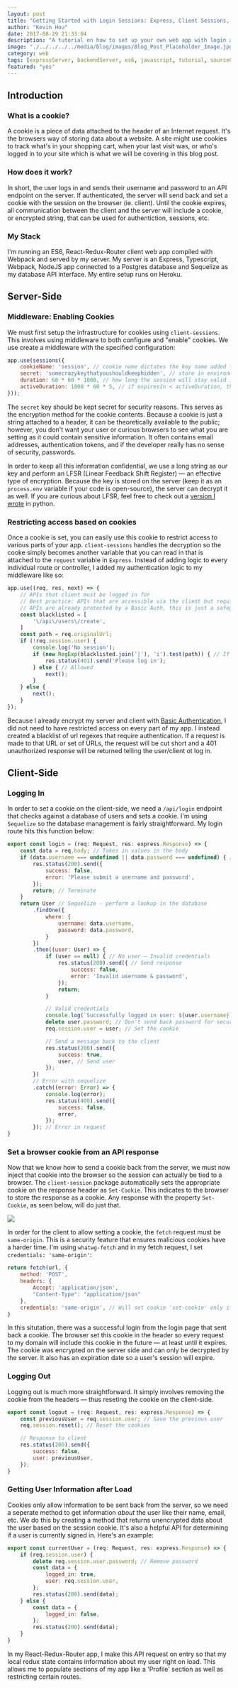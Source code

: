 ```yaml
---
layout: post
title: "Getting Started with Login Sessions: Express, Client Sessions, and React"
author: "Kevin Hou"
date: 2017-08-29 21:33:04
description: "A tutorial on how to set up your own web app with login authentication, cookies, and sessions using Node and Express."
image: "./../../../../media/blog/images/Blog_Post_Placeholder_Image.jpg"
category: web
tags: [expressServer, backendServer, es6, javascript, tutorial, sourceCode]
featured: "yes"
---
```

## Introduction

### What is a cookie?
A cookie is a piece of data attached to the header of an Internet request. It's the browsers way of storing data about a website. A site might use cookies to track what's in your shopping cart, when your last visit was, or who's logged in to your site which is what we will be covering in this blog post.

### How does it work?
In short, the user logs in and sends their username and password to an API endpoint on the server. If authenticated, the server will send back and set a cookie with the session on the browser (ie. client). Until the cookie expires, all communication between the client and the server will include a cookie, or encrypted string, that can be used for authentiction, sessions, etc.

### My Stack
I'm running an ES6, React-Redux-Router client web app compiled with Webpack and served by my server. My server is an Express, Typescript, Webpack, NodeJS app connected to a Postgres database and Sequelize as my database API interface. My entire setup runs on Heroku.

## Server-Side

### Middleware: Enabling Cookies
We must first setup the infrastructure for cookies using `client-sessions`. This involves using middleware to both configure and "enable" cookies. We use create a middleware with the specified configuration:

``` javascript
app.use(sessions({
	cookieName: 'session', // cookie name dictates the key name added to the request object
	secret: 'somecrazykeythatyoushouldkeephidden', // store in environment variables
	duration: 60 * 60 * 1000, // how long the session will stay valid in ms
	activeDuration: 1000 * 60 * 5, // if expiresIn < activeDuration, the session will be extended by activeDuration milliseconds
}));
```

The `secret` key should be kept secret for security reasons. This serves as the encryption method for the cookie contents. Because a cookie is just a string attached to a header, it can be theoretically available to the public; however, you don't want your user or curious browsers to see what you are setting as it could contain sensitive information. It often contains email addresses, authentication tokens, and if the developer really has no sense of security, passwords.

In order to keep all this information confidential, we use a long string as our key and perform an LFSR (Linear Feedback Shift Register) — an effective type of encryption. Because the key is stored on the server (keep it as an `process.env` variable if your code is open-source), the server can decrypt it as well. If you are curious about LFSR, feel free to check out a [version I wrote](https://github.com/khou22/Coding-Techniques-and-Algorithms/blob/master/Linear%20Feedback%20Shift%20Register.py) in python.

### Restricting access based on cookies
Once a cookie is set, you can easily use this cookie to restrict access to various parts of your app. `client-sessions` handles the decryption so the cooke simply becomes another variable that you can read in that is attached to the `request` variable in `Express`. Instead of adding logic to every individual route or controller, I added my authentication logic to my middleware like so:

``` javascript
app.use((req, res, next) => {
    // APIs that client must be logged in for
    // Best practice: APIs that are accessible via the client but require a login
    // APIs are already protected by a Basic Auth, this is just a safegaurd
    const blacklisted = [
        '\/api\/users\/create',
    ]
    const path = req.originalUrl;
    if (!req.session.user) {
        console.log('No session');
        if (new RegExp(blacklisted.join('|'), 'i').test(path)) { // If on the blacklist
            res.status(401).send('Please log in');
        } else { // Allowed
            next();
        }
    } else {
        next();
    }
});
```

Because I already encrypt my server and client with [Basic Authentication](https://en.wikipedia.org/wiki/Basic_access_authentication), I did not need to have restricted access on every part of my app. I instead created a blacklist of url regexes that require authentication. If a request is made to that URL or set of URLs, the request will be cut short and a 401 unauthorized response will be returned telling the user/client ot log in.

## Client-Side

### Logging In
In order to set a cookie on the client-side, we need a `/api/login` endpoint that checks against a database of users and sets a cookie. I'm using `Sequelize` so the database management is fairly straightforward. My login route hits this function below:

``` javascript
export const login = (req: Request, res: express.Response) => {
    const data = req.body; // Takes in values in the body
    if (data.username === undefined || data.password === undefined) { // Empty authentication
        res.status(200).send({
            success: false,
            error: 'Please submit a username and password',
        });
        return; // Terminate
    }
    return User // Sequelize - perform a lookup in the database
        .findOne({
            where: {
                username: data.username,
                password: data.password,
            }
        })
        .then((user: User) => {
            if (user == null) { // No user — Invalid credentials
                res.status(200).send({ // Send response
                    success: false,
                    error: 'Invalid username & password',
                });
                return;
            }

            // Valid credentials
            console.log(`Successfully logged in user: ${user.username}`);
            delete user.password; // Don't send back password for security reasons
            req.session.user = user; // Set the cookie

            // Send a message back to the client
            res.status(200).send({
                success: true,
                user, // Send user
            });
        })
        // Error with sequelize
        .catch((error: Error) => {
            console.log(error);
            res.status(400).send({
                success: false,
                error,
            });
        }); // Error in request
}
```

### Set a browser cookie from an API response
Now that we know how to send a cookie back from the server, we must now inject that cookie into the browser so the session can actually be tied to a browser. The `client-session` package automatically sets the appropriate cookie on the response header as `Set-Cookie`. This indicates to the browser to store the response as a cookie. Any response with the property `Set-Cookie`, as seen below, will do just that.

<img class="iPhone-screenshots-large" src="./../../../../media/blog/images/set-cookie-response.png" />

In order for the client to allow setting a cookie, the `fetch` request must be `same-origin`. This is a security feature that ensures malicious cookies have a harder time. I'm using `whatwg-fetch` and in my fetch request, I set `credentials: 'same-origin'`:

```javascript
return fetch(url, {
	method: 'POST',
   	headers: {
   		Accept: 'application/json',
	   	"Content-Type": "application/json"
    },
    credentials: 'same-origin', // Will set cookie 'set-cookie' only if this is set to 'same-origin'
}
```

In this situtation, there was a successful login from the login page that sent back a cookie. The browser set this cookie in the header so every request to my domain will include this cookie in the future — at least until it expires. The cookie was encrypted on the server side and can only be decrypted by the server. It also has an expiration date so a user's session will expire.

### Logging Out
Logging out is much more straightforward. It simply involves removing the cookie from the headers — thus reseting the cookie on the client-side.

``` javascript
export const logout = (req: Request, res: express.Response) => {
    const previousUser = req.session.user; // Save the previous user
    req.session.reset(); // Reset the cookies

    // Response to client
    res.status(200).send({
        success: false,
        user: previousUser,
    });
}
```

### Getting User Information after Load
Cookies only allow information to be sent back from the server, so we need a seperate method to get information _about_ the user like their name, email, etc. We do this by creating a method that returns unencrypted data about the user based on the session cookie. It's also a helpful API for determining if a user is currently signed in. Here's an example:

``` javascript
export const currentUser = (req: Request, res: express.Response) => {
    if (req.session.user) {
        delete req.session.user.password; // Remove password
        const data = {
            logged_in: true,
            user: req.session.user,
        };
        res.status(200).send(data);
    } else {
        const data = {
            logged_in: false,
        };
        res.status(200).send(data);
    }
}
```

In my React-Redux-Router app, I make this API request on entry so that my local redux state contains information about my user right on load. This allows me to populate sections of my app like a 'Profile' section as well as restricting certain routes.
